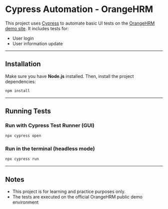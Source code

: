 

#  Cypress Automation - OrangeHRM

This project uses [Cypress](https://www.cypress.io/) to automate basic UI tests on the [OrangeHRM demo site](https://opensource-demo.orangehrmlive.com/).
It includes tests for:

* User login
* User information update

---

##  Installation

Make sure you have **Node.js** installed.
Then, install the project dependencies:

```bash
npm install
```

---

##  Running Tests

### Run with Cypress Test Runner (GUI)

```bash
npx cypress open
```

### Run in the terminal (headless mode)

```bash
npx cypress run
```

---

##  Notes

* This project is for learning and practice purposes only.
* The tests are executed on the official OrangeHRM public demo environment

